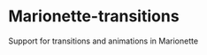 Marionette-transitions
======================

Support for transitions and animations in Marionette
